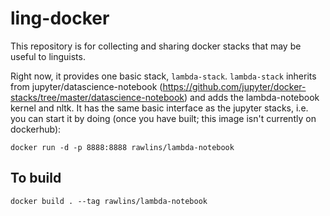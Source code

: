 # ling-docker

This repository is for collecting and sharing docker stacks that may be useful to linguists.

Right now, it provides one basic stack, `lambda-stack`.  `lambda-stack` inherits from jupyter/datascience-notebook (https://github.com/jupyter/docker-stacks/tree/master/datascience-notebook) and adds the lambda-notebook kernel and nltk.  It has the same basic interface as the jupyter stacks, i.e. you can start it by doing (once you have built; this image isn't currently on dockerhub):

    docker run -d -p 8888:8888 rawlins/lambda-notebook

## To build

    docker build . --tag rawlins/lambda-notebook
